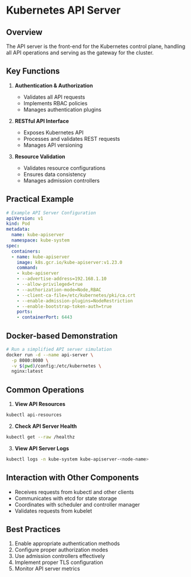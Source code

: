 # Kubernetes API Server

## Overview
The API server is the front-end for the Kubernetes control plane, handling all API operations and serving as the gateway for the cluster.

## Key Functions
1. **Authentication & Authorization**
   - Validates all API requests
   - Implements RBAC policies
   - Manages authentication plugins

2. **RESTful API Interface**
   - Exposes Kubernetes API
   - Processes and validates REST requests
   - Manages API versioning

3. **Resource Validation**
   - Validates resource configurations
   - Ensures data consistency
   - Manages admission controllers

## Practical Example

```yaml
# Example API Server Configuration
apiVersion: v1
kind: Pod
metadata:
  name: kube-apiserver
  namespace: kube-system
spec:
  containers:
  - name: kube-apiserver
    image: k8s.gcr.io/kube-apiserver:v1.23.0
    command:
    - kube-apiserver
    - --advertise-address=192.168.1.10
    - --allow-privileged=true
    - --authorization-mode=Node,RBAC
    - --client-ca-file=/etc/kubernetes/pki/ca.crt
    - --enable-admission-plugins=NodeRestriction
    - --enable-bootstrap-token-auth=true
    ports:
    - containerPort: 6443
```

## Docker-based Demonstration
```bash
# Run a simplified API server simulation
docker run -d --name api-server \
  -p 8080:8080 \
  -v $(pwd)/config:/etc/kubernetes \
  nginx:latest
```

## Common Operations
1. **View API Resources**
```bash
kubectl api-resources
```

2. **Check API Server Health**
```bash
kubectl get --raw /healthz
```

3. **View API Server Logs**
```bash
kubectl logs -n kube-system kube-apiserver-<node-name>
```

## Interaction with Other Components
- Receives requests from kubectl and other clients
- Communicates with etcd for state storage
- Coordinates with scheduler and controller manager
- Validates requests from kubelet

## Best Practices
1. Enable appropriate authentication methods
2. Configure proper authorization modes
3. Use admission controllers effectively
4. Implement proper TLS configuration
5. Monitor API server metrics
